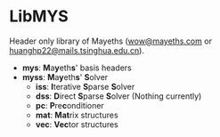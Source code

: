 # LibMYS

Header only library of Mayeths (wow@mayeths.com or huanghp22@mails.tsinghua.edu.cn).

- **mys**: **M**a**y**eth**s**' basis headers
- **myss**: **M**a**y**eth**s**' **S**olver
    - **iss**: **I**terative **S**parse **S**olver
    - **dss**: **D**irect **S**parse **S**olver (Nothing currently)
    - **pc**: **P**re**c**onditioner
    - **mat**: **Mat**rix structures
    - **vec**: **Vec**tor structures
